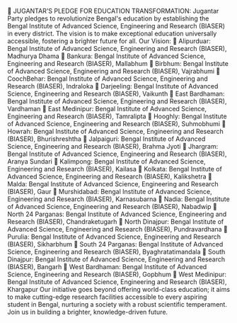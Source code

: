 🔴 JUGANTAR'S PLEDGE FOR EDUCATION TRANSFORMATION:
Jugantar Party pledges to revolutionize Bengal's education by establishing the Bengal Institute of Advanced Science, Engineering and Research (BIASER) in every district. The vision is to make exceptional education universally accessible, fostering a brighter future for all.
Our Vision:
🔸 Alipurduar: Bengal Institute of Advanced Science, Engineering and Research (BIASER), Madhurya Dhama
🔸 Bankura: Bengal Institute of Advanced Science, Engineering and Research (BIASER), Mallabhum
🔸 Birbhum: Bengal Institute of Advanced Science, Engineering and Research (BIASER), Vajrabhumi
🔸 CoochBehar: Bengal Institute of Advanced Science, Engineering and Research (BIASER), Indraloka
🔸 Darjeeling: Bengal Institute of Advanced Science, Engineering and Research (BIASER), Vaikunth
🔸 East Bardhaman: Bengal Institute of Advanced Science, Engineering and Research (BIASER), Vardhaman
🔸 East Medinipur: Bengal Institute of Advanced Science, Engineering and Research (BIASER), Tamralipta
🔸 Hooghly: Bengal Institute of Advanced Science, Engineering and Research (BIASER), Suhmobhumi
🔸 Howrah: Bengal Institute of Advanced Science, Engineering and Research (BIASER), Bhurishreshtha
🔸 Jalpaiguri: Bengal Institute of Advanced Science, Engineering and Research (BIASER), Brahma Jyoti
🔸 Jhargram: Bengal Institute of Advanced Science, Engineering and Research (BIASER), Aranya Sundari
🔸 Kalimpong: Bengal Institute of Advanced Science, Engineering and Research (BIASER), Kailasa
🔸 Kolkata: Bengal Institute of Advanced Science, Engineering and Research (BIASER), Kalikshetra
🔸 Malda: Bengal Institute of Advanced Science, Engineering and Research (BIASER), Gaur
🔸 Murshidabad: Bengal Institute of Advanced Science, Engineering and Research (BIASER), Karnasubarna
🔸 Nadia: Bengal Institute of Advanced Science, Engineering and Research (BIASER), Nabadwip
🔸 North 24 Parganas: Bengal Institute of Advanced Science, Engineering and Research (BIASER), Chandraketugarh
🔸 North Dinajpur: Bengal Institute of Advanced Science, Engineering and Research (BIASER), Pundravardhana
🔸 Purulia: Bengal Institute of Advanced Science, Engineering and Research (BIASER), Sikharbhum
🔸 South 24 Parganas: Bengal Institute of Advanced Science, Engineering and Research (BIASER), Byaghratatimandala
🔸 South Dinajpur: Bengal Institute of Advanced Science, Engineering and Research (BIASER), Bangarh
🔸 West Bardhaman: Bengal Institute of Advanced Science, Engineering and Research (BIASER), Gopbhum
🔸 West Medinipur: Bengal Institute of Advanced Science, Engineering and Research (BIASER), Khargapur
Our initiative goes beyond offering world-class education; it aims to make cutting-edge research facilities accessible to every aspiring student in Bengal, nurturing a society with a robust scientific temperament. Join us in building a brighter, knowledge-driven future.
